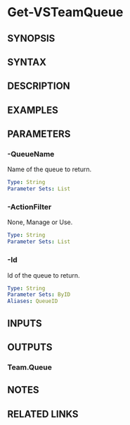 <!-- #include "./common/header.md" -->

# Get-VSTeamQueue

## SYNOPSIS

<!-- #include "./synopsis/Get-VSTeamQueue.md" -->

## SYNTAX

## DESCRIPTION

<!-- #include "./synopsis/Get-VSTeamQueue.md" -->

## EXAMPLES

## PARAMETERS

<!-- #include "./params/projectName.md" -->

### -QueueName

Name of the queue to return.

```yaml
Type: String
Parameter Sets: List
```

### -ActionFilter

None, Manage or Use.

```yaml
Type: String
Parameter Sets: List
```

### -Id

Id of the queue to return.

```yaml
Type: String
Parameter Sets: ByID
Aliases: QueueID
```

## INPUTS

## OUTPUTS

### Team.Queue

## NOTES

## RELATED LINKS